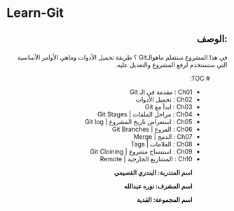 
# Learn-Git



## <div dir=rtl>  :الوصف  <dir>
 <div dir=rtl> 
في هذا المشروع سنتعلم ماهوالـGit ؟ طريقة تحميل الأدوات  وماهي الأوامر الأساسية التي ستستخدم لرفع المشروع والتعديل عليه.
 <dir>

<div dir=rtl> 
# TOC:

- Ch01 : مقدمة في الـ Git
- Ch02 : تحميل الأدوات
- Ch03 : ابدأ مع Git
- Ch04 : مراحل الملفات | Git Stages
- Ch05 : استعراض تاريخ المشروع | Git log
- Ch06 : الفروع | Git Branches
- Ch07 : الدمج | Merge
- Ch08 : العلامات | Tags
- Ch09 : استنساخ مشروع | Git Cloining
- Ch10 : المشاريع الخارجية | Remote

<dir>
 
 <div dir=rtl> 
 
**اسم المتدربة: البندري القصيمي**

**اسم المشرف: نوره عبدالله**

**اسم المجموعة: القدية**

<div>


